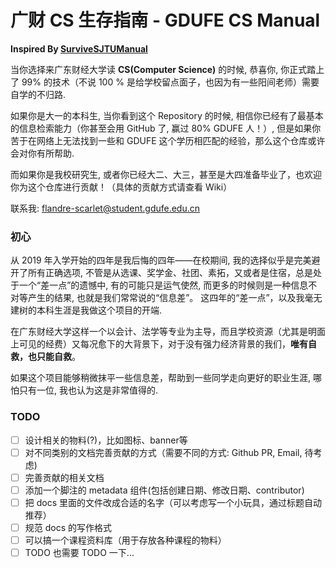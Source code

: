 # 广财 CS 生存指南 - GDUFE CS Manual



**Inspired By [SurviveSJTUManual](https://survivesjtu.gitbook.io/survivesjtumanual/)**

当你选择来广东财经大学读 **CS(Computer Science)** 的时候, 恭喜你, 你正式踏上了 99% 的技术（不说 100 % 是给学校留点面子，也因为有一些阳间老师）需要自学的不归路.

如果你是大一的本科生, 当你看到这个 Repository 的时候, 相信你已经有了最基本的信息检索能力（你甚至会用 GitHub 了, 赢过 80% GDUFE 人！）, 但是如果你苦于在网络上无法找到一些和 GDUFE 这个学历相匹配的经验，那么这个仓库或许会对你有所帮助.

而如果你是我校研究生, 或者你已经大二、大三，甚至是大四准备毕业了，也欢迎你为这个仓库进行贡献！（具体的贡献方式请查看 Wiki）

联系我: flandre-scarlet@student.gdufe.edu.cn

### 初心

从 2019 年入学开始的四年是我后悔的四年——在校期间, 我的选择似乎是完美避开了所有正确选项, 不管是从选课、奖学金、社团、素拓，又或者是住宿，总是处于一个“差一点”的遗憾中, 有的可能只是运气使然, 而更多的时候则是一种信息不对等产生的结果, 也就是我们常常说的“信息差”。 这四年的“差一点”，以及我毫无建树的本科生涯是我做这个项目的开端.

在广东财经大学这样一个以会计、法学等专业为主导，而且学校资源（尤其是明面上可见的经费）又每况愈下的大背景下，对于没有强力经济背景的我们，**唯有自救，也只能自救**。

如果这个项目能够稍微抹平一些信息差，帮助到一些同学走向更好的职业生涯, 哪怕只有一位, 我也认为这是非常值得的.

### TODO

- [ ] 设计相关的物料(?)，比如图标、banner等
- [ ] 对不同类别的文档完善贡献的方式（需要不同的方式: Github PR, Email, 待考虑)
- [ ] 完善贡献的相关文档
- [ ] 添加一个脚注的 metadata 组件(包括创建日期、修改日期、contributor)
- [ ] 把 docs 里面的文件改成合适的名字（可以考虑写一个小玩具，通过标题自动推荐）
- [ ] 规范 docs 的写作格式
- [ ] 可以搞一个课程资料库（用于存放各种课程的物料）
- [ ] TODO 也需要 TODO 一下...